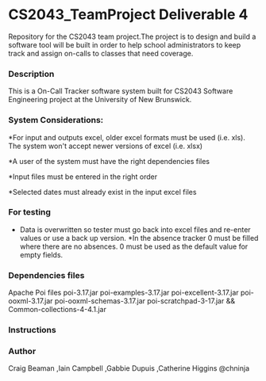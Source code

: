 # CS2043_TeamProject Deliverable 4 

Repository for the CS2043 team project.The project is to design and build a software tool will be built in order to help school administrators to keep track and assign on-calls to classes that need coverage.

### Description
This is a On-Call Tracker software system built for CS2043 Software Engineering project at the University of New Brunswick.

### System Considerations:
*For input and outputs excel, older excel formats must be used (i.e. xls). The system won't accept newer versions of excel (i.e. xlsx)

*A user of the system must have the right dependencies files

*Input files must be entered in the right order

*Selected dates must already exist in the input excel files

### For testing

* Data is overwritten so tester must go back into excel files and re-enter values or use a back up version.
*In the absence tracker 0 must be filled where there are no absences. 0 must be used as the default value for empty fields.

### Dependencies files

Apache Poi files
poi-3.17.jar
poi-examples-3.17.jar
poi-excellent-3.17.jar
poi-ooxml-3.17.jar
poi-ooxml-schemas-3.17.jar
poi-scratchpad-3-17.jar
&&
Common-collections-4-4.1.jar
### Instructions

### Author
Craig Beaman 
,Iain Campbell
,Gabbie Dupuis
,Catherine Higgins @chninja


